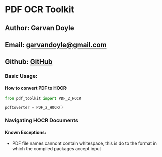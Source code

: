 # PDF OCR Toolkit
## Author: Garvan Doyle
## Email: [garvandoyle@gmail.com](mailto:garvandoyle@gmail.com)
## Github: [GitHub](https://www.github.com/GarvanD)

### Basic Usage:

#### How to convert PDF to HOCR:

```python
from pdf_toolkit import PDF_2_HOCR

pdfCoverter = PDF_2_HOCR()
```
### Navigating HOCR Documents



#### Known Exceptions:
- PDF file names cannont contain whitespace, this is do to the format in which the compiled packages accept input